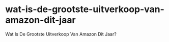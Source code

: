 # wat-is-de-grootste-uitverkoop-van-amazon-dit-jaar
Wat Is De Grootste Uitverkoop Van Amazon Dit Jaar?
